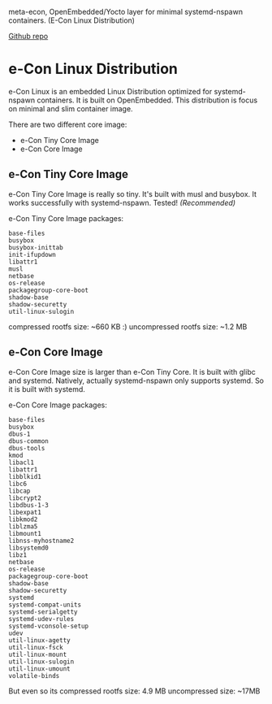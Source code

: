 <!--
.. title: meta-econ - openembedded/yocto layer
.. slug: meta-econ-openembeddedyocto-layer
.. date: 2022-12-24 23:08:50 UTC+03:00
.. tags: 
.. category: 
.. link: 
.. description: 
.. type: text
-->

meta-econ, OpenEmbedded/Yocto layer for minimal systemd-nspawn containers. (E-Con Linux Distribution)

[Github repo](https://github.com/mofm/meta-econ)


# e-Con Linux Distribution

e-Con Linux is an embedded Linux Distribution optimized for systemd-nspawn containers. It is built on OpenEmbedded. This distribution is focus on minimal and slim container image.

There are two different core image:

- e-Con Tiny Core Image
- e-Con Core Image

## e-Con Tiny Core Image

e-Con Tiny Core Image is really so tiny. It's built with musl and busybox. It works successfully with systemd-nspawn. Tested!
*(Recommended)*

e-Con Tiny Core Image packages:

````
base-files
busybox
busybox-inittab
init-ifupdown
libattr1
musl
netbase
os-release
packagegroup-core-boot
shadow-base
shadow-securetty
util-linux-sulogin
````

compressed rootfs size: ~660 KB :)
uncompressed rootfs size: ~1.2 MB

## e-Con Core Image

e-Con Core Image size is larger than e-Con Tiny Core. It is built with glibc and systemd. Natively, actually systemd-nspawn only supports systemd. So it is built with systemd.

e-Con Core Image packages:

````
base-files
busybox
dbus-1
dbus-common
dbus-tools
kmod
libacl1
libattr1
libblkid1
libc6
libcap
libcrypt2
libdbus-1-3
libexpat1
libkmod2
liblzma5
libmount1
libnss-myhostname2
libsystemd0
libz1
netbase
os-release
packagegroup-core-boot
shadow-base
shadow-securetty
systemd
systemd-compat-units
systemd-serialgetty
systemd-udev-rules
systemd-vconsole-setup
udev
util-linux-agetty
util-linux-fsck
util-linux-mount
util-linux-sulogin
util-linux-umount
volatile-binds
````

But even so its compressed rootfs size: 4.9 MB
uncompressed size: ~17MB

